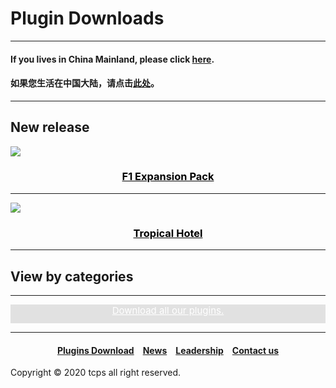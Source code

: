 <style>
h1 {text-align: center;}
h2 {text-align: left;}
h4 {text-align: center;}
h3 {text-align: center;}
p {text-align: center;}
</style>
<style type="text/css">
  #left{
        text-align:left;
  }
  #right{
        text-align:right;
  }
  #m_center{
        text-align:center;
        height: 30px;
        font-size: 15px;   
        position: relative;
  }
  .message{
           width: 100%;
           background: #e1e1e1;
           justify-content: center;
           align-items: center;
  }
</style>

<h1><div id="left">Plugin Downloads</div></h1>
<hr>
<h4><div id="left">If you lives in China Mainland, please click <a href="/plugins/download/cn">here</a>.</div></h4>
<h4><div id="left">如果您生活在中国大陆，请点击<a href="/plugins/download/cn">此处</a>。</div></h4>
<hr>
<h2>New release</h2>
<a href="/f1/"><img src="//ttcps.github.io/images/48d57497ff043f19ea72e10404ee4fd.png"></a>

<h3><a href="/f1/" style="color:black;">F1 Expansion Pack</a></h3>
<hr>
<a href="/tropical-hotel/"><img src="//ttcps.github.io/images/8fa981ab1bedc97d701e61c2f4cfffa.png"></a>
<h3><a href="/tropical-hotel/" style="color:black;">Tropical Hotel</a></h3>
<hr>
<h2>View by categories</h2>
<hr>
<div class="message" id="m_center"><div class="m_"><a href="/all" style="color: white">Download all our plugins.</a></div></div>
<hr>
<h4><a href="/plugins/download">Plugins Download</a>&emsp;<a href="/news">News</a>&emsp;<a href="/leadership">Leadership</a>&emsp;<a href="/contact">Contact us</a></h4>
Copyright © 2020 tcps all right reserved.
